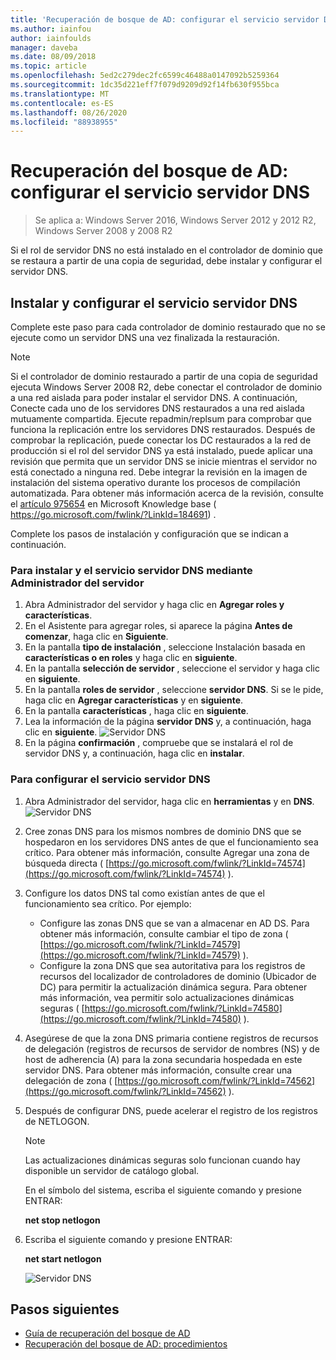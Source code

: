 ```yaml
---
title: 'Recuperación de bosque de AD: configurar el servicio servidor DNS'
ms.author: iainfou
author: iainfoulds
manager: daveba
ms.date: 08/09/2018
ms.topic: article
ms.openlocfilehash: 5ed2c279dec2fc6599c46488a0147092b5259364
ms.sourcegitcommit: 1dc35d221eff7f079d9209d92f14fb630f955bca
ms.translationtype: MT
ms.contentlocale: es-ES
ms.lasthandoff: 08/26/2020
ms.locfileid: "88938955"
---
```

# <a name="ad-forest-recovery---configuring-the-dns-server-service"></a>Recuperación del bosque de AD: configurar el servicio servidor DNS

>Se aplica a: Windows Server 2016, Windows Server 2012 y 2012 R2, Windows Server 2008 y 2008 R2

Si el rol de servidor DNS no está instalado en el controlador de dominio que se restaura a partir de una copia de seguridad, debe instalar y configurar el servidor DNS.

## <a name="install-and-configure-the-dns-server-service"></a>Instalar y configurar el servicio servidor DNS

Complete este paso para cada controlador de dominio restaurado que no se ejecute como un servidor DNS una vez finalizada la restauración.

> [!NOTE]
> Si el controlador de dominio restaurado a partir de una copia de seguridad ejecuta Windows Server 2008 R2, debe conectar el controlador de dominio a una red aislada para poder instalar el servidor DNS. A continuación, Conecte cada uno de los servidores DNS restaurados a una red aislada mutuamente compartida. Ejecute repadmin/replsum para comprobar que funciona la replicación entre los servidores DNS restaurados. Después de comprobar la replicación, puede conectar los DC restaurados a la red de producción si el rol del servidor DNS ya está instalado, puede aplicar una revisión que permita que un servidor DNS se inicie mientras el servidor no está conectado a ninguna red. Debe integrar la revisión en la imagen de instalación del sistema operativo durante los procesos de compilación automatizada. Para obtener más información acerca de la revisión, consulte el [artículo 975654](https://go.microsoft.com/fwlink/?LinkId=184691) en Microsoft Knowledge base ( https://go.microsoft.com/fwlink/?LinkId=184691) .

Complete los pasos de instalación y configuración que se indican a continuación.

### <a name="to-install-and-the-dns-server-service-using-server-manager"></a>Para instalar y el servicio servidor DNS mediante Administrador del servidor

1. Abra Administrador del servidor y haga clic en **Agregar roles y características**.
2. En el Asistente para agregar roles, si aparece la página **Antes de comenzar**, haga clic en **Siguiente**.
3. En la pantalla **tipo de instalación** , seleccione Instalación basada en **características o en roles** y haga clic en **siguiente**.
4. En la pantalla **selección de servidor** , seleccione el servidor y haga clic en **siguiente**.
5. En la pantalla **roles de servidor** , seleccione **servidor DNS**. Si se le pide, haga clic en **Agregar características** y en **siguiente**.
6. En la pantalla **características** , haga clic en **siguiente**.
7. Lea la información de la página **servidor DNS** y, a continuación, haga clic en **siguiente**.
   ![Servidor DNS](media/AD-Forest-Recovery-Configure-DNS/dns1.png)
8. En la página **confirmación** , compruebe que se instalará el rol de servidor DNS y, a continuación, haga clic en **instalar**.

### <a name="to-configure-the-dns-server-service"></a>Para configurar el servicio servidor DNS

1. Abra Administrador del servidor, haga clic en **herramientas** y en **DNS**.
   ![Servidor DNS](media/AD-Forest-Recovery-Configure-DNS/dns2.png)
2. Cree zonas DNS para los mismos nombres de dominio DNS que se hospedaron en los servidores DNS antes de que el funcionamiento sea crítico. Para obtener más información, consulte Agregar una zona de búsqueda directa ( [https://go.microsoft.com/fwlink/?LinkId=74574](https://go.microsoft.com/fwlink/?LinkId=74574) ).
3. Configure los datos DNS tal como existían antes de que el funcionamiento sea crítico. Por ejemplo:

   - Configure las zonas DNS que se van a almacenar en AD DS. Para obtener más información, consulte cambiar el tipo de zona ( [https://go.microsoft.com/fwlink/?LinkId=74579](https://go.microsoft.com/fwlink/?LinkId=74579) ).
   - Configure la zona DNS que sea autoritativa para los registros de recursos del localizador de controladores de dominio (Ubicador de DC) para permitir la actualización dinámica segura. Para obtener más información, vea permitir solo actualizaciones dinámicas seguras ( [https://go.microsoft.com/fwlink/?LinkId=74580](https://go.microsoft.com/fwlink/?LinkId=74580) ).

4. Asegúrese de que la zona DNS primaria contiene registros de recursos de delegación (registros de recursos de servidor de nombres (NS) y de host de adherencia (A) para la zona secundaria hospedada en este servidor DNS. Para obtener más información, consulte crear una delegación de zona ( [https://go.microsoft.com/fwlink/?LinkId=74562](https://go.microsoft.com/fwlink/?LinkId=74562) ).
5. Después de configurar DNS, puede acelerar el registro de los registros de NETLOGON.

   > [!NOTE]
   > Las actualizaciones dinámicas seguras solo funcionan cuando hay disponible un servidor de catálogo global.

   En el símbolo del sistema, escriba el siguiente comando y presione ENTRAR:

   **net stop netlogon**

6. Escriba el siguiente comando y presione ENTRAR:

   **net start netlogon**

   ![Servidor DNS](media/AD-Forest-Recovery-Configure-DNS/dns3.png)

## <a name="next-steps"></a>Pasos siguientes

- [Guía de recuperación del bosque de AD](AD-Forest-Recovery-Guide.md)
- [Recuperación del bosque de AD: procedimientos](AD-Forest-Recovery-Procedures.md)
